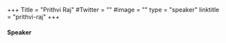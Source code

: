 +++
Title = "Prithvi Raj"
#Twitter = ""
#image = ""
type = "speaker"
linktitle = "prithvi-raj"
+++

#### Speaker
